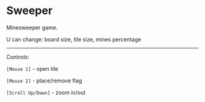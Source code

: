 # Sweeper

Minesweeper game.

U can change: board size, tile size, mines percentage

---

Controls:

`[Mouse 1]` - open tile

`[Mouse 2]` - place/remove flag

`[Scroll Up/Down]` - zoom in/out
